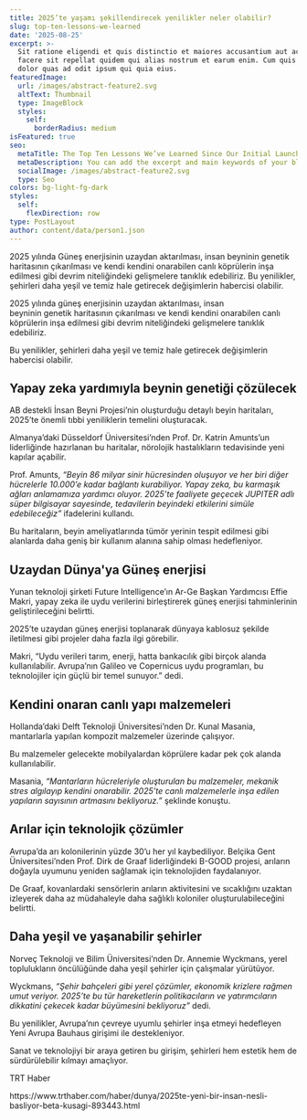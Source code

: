 ```yaml
---
title: 2025’te yaşamı şekillendirecek yenilikler neler olabilir?
slug: top-ten-lessons-we-learned
date: '2025-08-25'
excerpt: >-
  Sit ratione eligendi et quis distinctio et maiores accusantium aut accusamus
  facere sit repellat quidem qui alias nostrum et earum enim. Cum quis sint eos
  dolor quas ad odit ipsum qui quia eius.
featuredImage:
  url: /images/abstract-feature2.svg
  altText: Thumbnail
  type: ImageBlock
  styles:
    self:
      borderRadius: medium
isFeatured: true
seo:
  metaTitle: The Top Ten Lessons We’ve Learned Since Our Initial Launch
  metaDescription: You can add the excerpt and main keywords of your blog post here.
  socialImage: /images/abstract-feature2.svg
  type: Seo
colors: bg-light-fg-dark
styles:
  self:
    flexDirection: row
type: PostLayout
author: content/data/person1.json
---
```

2025 yılında Güneş enerjisinin uzaydan aktarılması, insan beyninin genetik haritasının çıkarılması ve kendi kendini onarabilen canlı köprülerin inşa edilmesi gibi devrim niteliğindeki gelişmelere tanıklık edebiliriz. Bu yenilikler, şehirleri daha yeşil ve temiz hale getirecek değişimlerin habercisi olabilir.

2025 yılında güneş enerjisinin uzaydan aktarılması, insan beyninin genetik haritasının çıkarılması ve kendi kendini onarabilen canlı köprülerin inşa edilmesi gibi devrim niteliğindeki gelişmelere tanıklık edebiliriz.

Bu yenilikler, şehirleri daha yeşil ve temiz hale getirecek değişimlerin habercisi olabilir.

## Yapay zeka yardımıyla beynin genetiği çözülecek



AB destekli İnsan Beyni Projesi’nin oluşturduğu detaylı beyin haritaları, 2025’te önemli tıbbi yeniliklerin temelini oluşturacak.

Almanya’daki Düsseldorf Üniversitesi’nden Prof. Dr. Katrin Amunts’un liderliğinde hazırlanan bu haritalar, nörolojik hastalıkların tedavisinde yeni kapılar açabilir.

Prof. Amunts, *“Beyin 86 milyar sinir hücresinden oluşuyor ve her biri diğer hücrelerle 10.000’e kadar bağlantı kurabiliyor. Yapay zeka, bu karmaşık ağları anlamamıza yardımcı oluyor. 2025’te faaliyete geçecek JUPITER adlı süper bilgisayar sayesinde, tedavilerin beyindeki etkilerini simüle edebileceğiz”* ifadelerini kullandı.

Bu haritaların, beyin ameliyatlarında tümör yerinin tespit edilmesi gibi alanlarda daha geniş bir kullanım alanına sahip olması hedefleniyor.

## Uzaydan Dünya'ya Güneş enerjisi



Yunan teknoloji şirketi Future Intelligence’ın Ar-Ge Başkan Yardımcısı Effie Makri, yapay zeka ile uydu verilerini birleştirerek güneş enerjisi tahminlerinin geliştirileceğini belirtti.

2025’te uzaydan güneş enerjisi toplanarak dünyaya kablosuz şekilde iletilmesi gibi projeler daha fazla ilgi görebilir.

Makri, “Uydu verileri tarım, enerji, hatta bankacılık gibi birçok alanda kullanılabilir. Avrupa’nın Galileo ve Copernicus uydu programları, bu teknolojiler için güçlü bir temel sunuyor.” dedi.

## Kendini onaran canlı yapı malzemeleri



Hollanda’daki Delft Teknoloji Üniversitesi’nden Dr. Kunal Masania, mantarlarla yapılan kompozit malzemeler üzerinde çalışıyor.

Bu malzemeler gelecekte mobilyalardan köprülere kadar pek çok alanda kullanılabilir.

Masania, *“Mantarların hücreleriyle oluşturulan bu malzemeler, mekanik stres algılayıp kendini onarabilir. 2025’te canlı malzemelerle inşa edilen yapıların sayısının artmasını bekliyoruz.”* şeklinde konuştu.

## Arılar için teknolojik çözümler



Avrupa’da arı kolonilerinin yüzde 30’u her yıl kaybediliyor. Belçika Gent Üniversitesi’nden Prof. Dirk de Graaf liderliğindeki B-GOOD projesi, arıların doğayla uyumunu yeniden sağlamak için teknolojiden faydalanıyor.

De Graaf, kovanlardaki sensörlerin arıların aktivitesini ve sıcaklığını uzaktan izleyerek daha az müdahaleyle daha sağlıklı koloniler oluşturulabileceğini belirtti.

## Daha yeşil ve yaşanabilir şehirler



Norveç Teknoloji ve Bilim Üniversitesi’nden Dr. Annemie Wyckmans, yerel toplulukların öncülüğünde daha yeşil şehirler için çalışmalar yürütüyor.

Wyckmans, *“Şehir bahçeleri gibi yerel çözümler, ekonomik krizlere rağmen umut veriyor. 2025’te bu tür hareketlerin politikacıların ve yatırımcıların dikkatini çekecek kadar büyümesini bekliyoruz”* dedi.

Bu yenilikler, Avrupa’nın çevreye uyumlu şehirler inşa etmeyi hedefleyen Yeni Avrupa Bauhaus girişimi ile destekleniyor.

Sanat ve teknolojiyi bir araya getiren bu girişim, şehirleri hem estetik hem de sürdürülebilir kılmayı amaçlıyor.

TRT Haber

https\://www\.trthaber.com/haber/dunya/2025te-yeni-bir-insan-nesli-basliyor-beta-kusagi-893443.html
